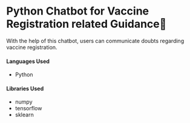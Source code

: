 <h1>Python Chatbot for Vaccine Registration related Guidance🤖</h1>

<p>With the help of this chatbot, users can communicate doubts regarding vaccine registration.</p>

<h4>Languages Used</h4>
<ul>
    <li>Python</li>
</ul>

<h4>Libraries Used</h4>
<ul>
    <li>numpy</li>
    <li>tensorflow</li>
    <li>sklearn</li>
</ul>